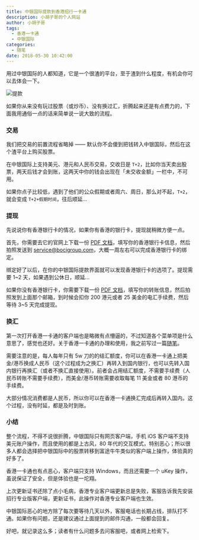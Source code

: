 ```yaml
---
title: 中银国际提款到香港招行一卡通
description: 小胡子哥的个人网站
author: 小胡子哥
tags:
  - 香港一卡通
  - 中银国际
categories:
  - 随笔
date: 2018-05-30 10:42:00
---
```

用过中银国际的人都知道，它是一个很渣的平台，至于渣到什么程度，有机会你可以去体会一下。

![提款](https://cdn.jsdelivr.net/gh/barretlee/blog/blog/src/blogimgs/2018/05/30/transfer-money.png)

如果你从来没有玩过股票（或炒币）、没有换过汇，折腾起来还是有点费力的，下面我用通俗一点的话来简单说一说大致的流程。


### 交易

我们把交易的前置流程省略掉 —— 默认你不会傻到把钱转入中银国际，然后在这个渣平台上购买股票。

在中银国际上支持美元、港元和人民币交易，交收日是 `T+2`，比如你当天卖出股票，两天后钱才会到账，这两天中你的钱会出现在「未交收金额」一栏中，不可用。

如果你点子比较低，遇到了他们的公众假期或者周六、周日，那么对不起，`T+2`，就会变成 `T+2+假期时间`，往后顺延...

### 提现

先说说你有香港银行卡的情况，如果你有香港的银行卡，提现就稍微方便一点。

首先，你需要去它的官网上下载一份 [PDF 文档](http://www.bocionline.com/files/Change_of_Personal_Particular_and_AE_Form.pdf)，填写你的香港银行卡信息，然后拍照发送到  service@bocigroup.com，大概一周左右可以完成香港银行卡的绑定。

绑定好了以后，在你的中银国际提款界面就可以发现香港银行卡的选项了。提现需要 1~2 天，如果遇到公休日，顺延...

如果你没有香港银行卡，你需要下载一份 [PDF 文档](http://www.bocionline.com/files/payment_instruction_en.pdf)，填写你的转账信息，然后拍照发到上面那个邮箱，到时候会扣你 200 港元或者 25 美金的电汇手续费，然后等待 3~5 天完成提现。

### 换汇

第一次打开香港一卡通的客户端也是略微有点懵逼的，不过知道各个菜单项是什么意思了，感觉也还好。关于香港一卡通的办理和使用，我之前写过一篇[随笔](/blog/2016/07/07/hongkong-cmbchina/)。

需要注意的是，每人每年只有 5w 刀的的结汇额度，你可以在香港一卡通上把美金/港币换成人民币（这个过程成为之换汇）再转入到国内银行，也可以先转入国内银行再换汇（或者不换汇直接使用）。前者会占用结汇额度，不需要手续费（人民币转账不需要手续费），而美金/港币转账需要收取每笔 11 美金或者 80 港币的手续费。

大部分情况消费都是人民币，所以你可以在香港一卡通换汇完成后再转入国内。这个过程，没有时延，都是及时到账。


### 小结

整个流程，不得不说很折腾，中银国际只有网页客户端，手机 iOS 客户端不支持美元账户操作，而且使用的都是上古风，80 年代的交互模式，特别恶心；所以很多人都会选择把中银国际中的股票转移到富途牛牛类似的客户端上操作，体验真的好多了。

香港一卡通也有点恶心，客户端只支持 Windows，而且还需要一个 uKey 操作，虽说保证了安全，但是体验也是一坨翔。

上次更新证书还除了点小毛病，香港专业客户端更新总是失败，客服告诉我先安装招行专业版客户端，更新证书，此操作对香港专业客户端也生效。

中银国际恶心的地方除了每次要等待几天以外，客服电话也长期占线，排队打不通。如果你有问题，还是建议通过上面提到的邮件沟通，一般都会回复。

好吧，就记录这么多；读者有什么问题多去问客服吧，或者网上检索下。